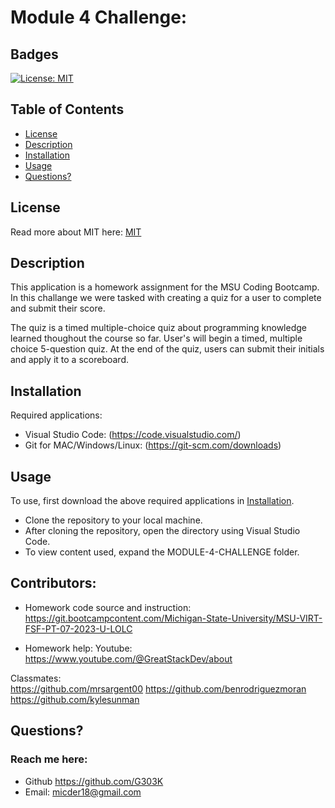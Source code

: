 # Module 4 Challenge:

## Badges

[![License: MIT](https://img.shields.io/badge/License-MIT-yellow.svg)](https://opensource.org/licenses/MIT)

## Table of Contents

- [License](#license)
- [Description](#description)
- [Installation](#installation)
- [Usage](#usage)
- [Questions?](#questions)

## License

Read more about MIT here:
[MIT](https://opensource.org/licenses/MIT)

## Description

This application is a homework assignment for the MSU Coding Bootcamp.
In this challange we were tasked with creating a quiz for a user to complete and submit their score.

The quiz is a timed multiple-choice quiz about programming knowledge learned thoughout the course so far.
User's will begin a timed, multiple choice 5-question quiz.
At the end of the quiz, users can submit their initials and apply it to a scoreboard. 

## Installation

Required applications:
- Visual Studio Code: (https://code.visualstudio.com/)
- Git for MAC/Windows/Linux: (https://git-scm.com/downloads)

## Usage

To use, first download the above required applications in [Installation](#installation).

- Clone the repository to your local machine.
- After cloning the repository, open the directory using Visual Studio Code.
- To view content used, expand the MODULE-4-CHALLENGE folder. 

## Contributors:
- Homework code source and instruction: https://git.bootcampcontent.com/Michigan-State-University/MSU-VIRT-FSF-PT-07-2023-U-LOLC

- Homework help: 
Youtube: https://www.youtube.com/@GreatStackDev/about


Classmates:     
https://github.com/mrsargent00
https://github.com/benrodriguezmoran
https://github.com/kylesunman


  ## Questions?

  ### Reach me here:

* Github https://github.com/G303K
* Email: micder18@gmail.com